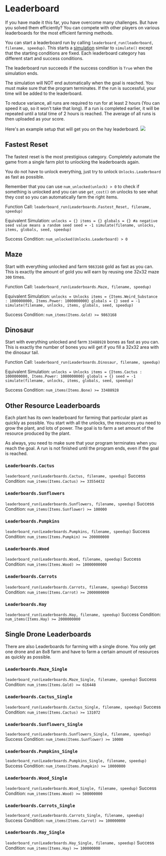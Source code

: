 # Leaderboard
If you have made it this far, you have overcome many challenges. But have you solved them efficiently? 
You can compete with other players on various leaderboards for the most efficient farming methods.

You can start a leaderboard run by calling `leaderboard_run(leaderboard, filename, speedup)`.
This starts a [simulation](docs/unlocks/simulation.md) similar to `simulate()` except that the starting conditions are fixed. Each leaderboard category has different start and success conditions.

The leaderboard run succeeds if the success condition is `True` when the simulation ends. 

The simulation will NOT end automatically when the goal is reached. You must make sure that the program terminates.
If the run is successful, your time will be added to the leaderboard.

To reduce variance, all runs are required to run for at least 2 hours (You can speed it up, so it won't take that long). If a run is completed earlier, it will be repeated until a total time of 2 hours is reached. The average of all runs is then uploaded as your score.

Here's an example setup that will get you on the hay leaderboard.
![](LeaderboardSetup400)

## Fastest Reset
The fastest reset is the most prestigious category. Completely automate the game from a single farm plot to unlocking the leaderboards again.

You do not have to unlock everything, just try to unlock `Unlocks.Leaderboard` as fast as possible.

Remember that you can use `num_unlocked(unlock) > 0` to check if something is unlocked and you can use `get_cost()` on unlocks to see what they cost so you can automatically farm the right items.

Function Call:
`leaderboard_run(Leaderboards.Fastest_Reset, filename, speedup)`

Equivalent Simulation:
`unlocks = {}
items = {}
globals = {}
#a negative seed value means a random seed
seed = -1
simulate(filename, unlocks, items, globals, seed, speedup)`

Success Condition:
`num_unlocked(Unlocks.Leaderboard) > 0`

## Maze
Start with everything unlocked and farm `9863168` gold as fast as you can. This is exactly the amount of gold you will earn by reusing one 32x32 maze `300` times.

Function Call:
`leaderboard_run(Leaderboards.Maze, filename, speedup)`

Equivalent Simulation:
`unlocks = Unlocks
items = {Items.Weird_Substance : 1000000000, Items.Power: 1000000000}
globals = {}
seed = -1
simulate(filename, unlocks, items, globals, seed, speedup)`

Success Condition:
`num_items(Items.Gold) >= 9863168`

## Dinosaur
Start with everything unlocked and farm `33488928` bones as fast as you can. This is exactly the number of bones you will get if you fill a 32x32 area with the dinosaur tail.

Function Call:
`leaderboard_run(Leaderboards.Dinosaur, filename, speedup)`

Equivalent Simulation:
`unlocks = Unlocks
items = {Items.Cactus : 1000000000, Items.Power: 1000000000}
globals = {}
seed = -1
simulate(filename, unlocks, items, globals, seed, speedup)`

Success Condition:
`num_items(Items.Bone) >= 33488928`

## Other Resource Leaderboards
Each plant has its own leaderboard for farming that particular plant as quickly as possible. You start with all the unlocks, the resources you need to grow the plant, and lots of power. The goal is to farm a set amount of the resource produced by the plant.

As always, you need to make sure that your program terminates when you reach the goal. A run is not finished until the program ends, even if the goal is reached.

### `Leaderboards.Cactus`
`leaderboard_run(Leaderboards.Cactus, filename, speedup)`
Success Condition: `num_items(Items.Cactus) >= 33554432`

### `Leaderboards.Sunflowers`
`leaderboard_run(Leaderboards.Sunflowers, filename, speedup)`
Success Condition: `num_items(Items.Sunflower) >= 100000`

### `Leaderboards.Pumpkins`
`leaderboard_run(Leaderboards.Pumpkins, filename, speedup)`
Success Condition: `num_items(Items.Pumpkin) >= 200000000`

### `Leaderboards.Wood`
`leaderboard_run(Leaderboards.Wood, filename, speedup)`
Success Condition: `num_items(Items.Wood) >= 10000000000`

### `Leaderboards.Carrots`
`leaderboard_run(Leaderboards.Carrots, filename, speedup)`
Success Condition: `num_items(Items.Carrot) >= 2000000000`

### `Leaderboards.Hay`
`leaderboard_run(Leaderboards.Hay, filename, speedup)`
Success Condition: `num_items(Items.Hay) >= 2000000000`

## Single Drone Leaderboards
There are also Leaderboards for farming with a single drone. You only get one drone and an 8x8 farm and have to farm a certain amount of resources as quickly as possible.

### `Leaderboards.Maze_Single`
`leaderboard_run(Leaderboards.Maze_Single, filename, speedup)`
Success Condition: `num_items(Items.Gold) >= 616448`

### `Leaderboards.Cactus_Single`
`leaderboard_run(Leaderboards.Cactus_Single, filename, speedup)`
Success Condition: `num_items(Items.Cactus) >= 131072`

### `Leaderboards.Sunflowers_Single`
`leaderboard_run(Leaderboards.Sunflowers_Single, filename, speedup)`
Success Condition: `num_items(Items.Sunflower) >= 10000`

### `Leaderboards.Pumpkins_Single`
`leaderboard_run(Leaderboards.Pumpkins_Single, filename, speedup)`
Success Condition: `num_items(Items.Pumpkin) >= 10000000`

### `Leaderboards.Wood_Single`
`leaderboard_run(Leaderboards.Wood_Single, filename, speedup)`
Success Condition: `num_items(Items.Wood) >= 500000000`

### `Leaderboards.Carrots_Single`
`leaderboard_run(Leaderboards.Carrots_Single, filename, speedup)`
Success Condition: `num_items(Items.Carrot) >= 100000000`

### `Leaderboards.Hay_Single`
`leaderboard_run(Leaderboards.Hay_Single, filename, speedup)`
Success Condition: `num_items(Items.Hay) >= 100000000`